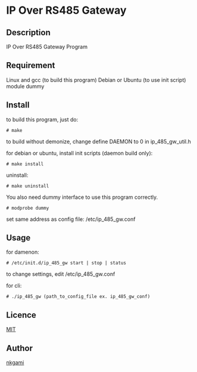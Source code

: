 IP Over RS485 Gateway
====

## Description
IP Over RS485 Gateway Program

## Requirement
Linux and gcc (to build this program)
Debian or Ubuntu (to use init script)
module dummy

## Install
to build this program, just do:

`# make`

to build without demonize, change define DAEMON to 0 in ip\_485\_gw\_util.h

for debian or ubuntu, install init scripts (daemon build only):

`# make install`

uninstall:

`# make uninstall`

You also need dummy interface to use this program correctly.

`# modprobe dummy`

set same address as config file: /etc/ip\_485\_gw.conf

## Usage
for damenon:

`# /etc/init.d/ip_485_gw start | stop | status`

to change settings, edit /etc/ip\_485\_gw.conf

for cli:

`# ./ip_485_gw (path_to_config_file ex. ip_485_gw_conf)`

## Licence

[MIT](https://github.com/tcnksm/tool/blob/master/LICENCE)

## Author

[nkgami](https://github.com/nkgami)
